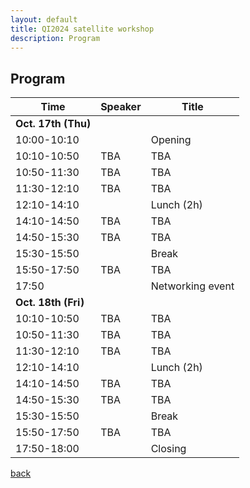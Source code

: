 ```yaml
---
layout: default
title: QI2024 satellite workshop
description: Program
---
```


## Program

| Time        | Speaker | Title |
|-------------|---------|-------|
| **Oct. 17th (Thu)** | | |
| 10:00-10:10 | | Opening |
| 10:10-10:50 | TBA | TBA |
| 10:50-11:30 | TBA | TBA |
| 11:30-12:10 | TBA | TBA |
| 12:10-14:10 | | Lunch (2h) |
| 14:10-14:50 | TBA | TBA |
| 14:50-15:30 | TBA | TBA |
| 15:30-15:50 | | Break |
| 15:50-17:50 | TBA | TBA |
| 17:50 | | Networking event |
| **Oct. 18th (Fri)** | | |
| 10:10-10:50 | TBA | TBA |
| 10:50-11:30 | TBA | TBA |
| 11:30-12:10 | TBA | TBA |
| 12:10-14:10 | | Lunch (2h) |
| 14:10-14:50 | TBA | TBA |
| 14:50-15:30 | TBA | TBA |
| 15:30-15:50 | | Break |
| 15:50-17:50 | TBA | TBA |
| 17:50-18:00 | | Closing |


[back](./)
